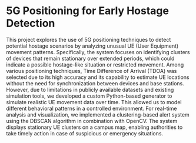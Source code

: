 <h1>5G Positioning for Early Hostage Detection</h1>

This project explores the use of 5G positioning techniques to detect potential hostage scenarios by analyzing unusual UE (User Equipment) movement patterns. Specifically, the system focuses on identifying clusters of devices that remain stationary over extended periods, which could indicate a possible hostage-like situation or restricted movement. Among various positioning techniques, Time Difference of Arrival (TDOA) was selected due to its high accuracy and its capability to estimate UE locations without the need for synchronization between devices and base stations. However, due to limitations in publicly available datasets and existing simulation tools, we developed a custom Python-based generator to simulate realistic UE movement data over time. This allowed us to model different behavioral patterns in a controlled environment. For real-time analysis and visualization, we implemented a clustering-based alert system using the DBSCAN algorithm in combination with OpenCV. The system displays stationary UE clusters on a campus map, enabling authorities to take timely action in case of suspicious or emergency situations.

